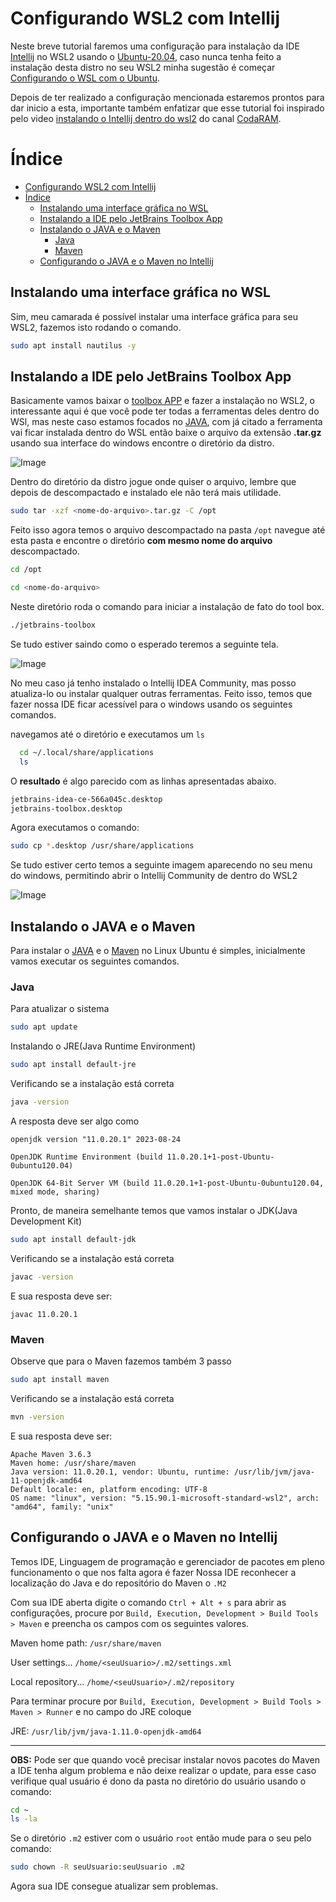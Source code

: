 # Configurando WSL2 com Intellij

Neste breve tutorial faremos uma configuração para instalação da IDE [Intellij](https://www.jetbrains.com) no WSL2 usando o [Ubuntu-20.04](https://ubuntu.com/wsl), caso nunca tenha feito a instalação desta distro no seu WSL2 minha sugestão é começar [Configurando o WSL com o Ubuntu](https://github.com/Wesleyotio/config-wsl-with-ubuntu-zsh).

Depois de ter realizado a configuração mencionada estaremos prontos para dar inicio a esta, importante também enfatizar que esse tutorial foi inspirado pelo video [instalando o Intellij dentro do wsl2](https://www.youtube.com/watch?v=v-e8MRhNkmU) do canal [CodaRAM](https://www.youtube.com/@codaram).

# Índice

- [Configurando WSL2 com Intellij](#configurando-wsl2-com-intellij)
- [Índice](#índice)
  - [Instalando uma interface gráfica no WSL](#instalando-uma-interface-gráfica-no-wsl)
  - [Instalando a IDE pelo JetBrains Toolbox App](#instalando-a-ide-pelo-jetbrains-toolbox-app)
  - [Instalando o JAVA e o Maven](#instalando-o-java-e-o-maven)
    - [Java](#java)
    - [Maven](#maven)
  - [Configurando o JAVA e o Maven no Intellij](#configurando-o-java-e-o-maven-no-intellij)

## Instalando uma interface gráfica no WSL

Sim, meu camarada é possível instalar uma interface gráfica para seu WSL2, fazemos isto rodando o comando.

```sh
sudo apt install nautilus -y
```
## Instalando a IDE pelo JetBrains Toolbox App

Basicamente vamos baixar o [toolbox APP](https://www.jetbrains.com/toolbox-app/) e fazer a instalação no WSL2, o interessante aqui é que você pode ter todas a ferramentas deles dentro do WSl, mas neste caso estamos focados no [JAVA](https://www.java.com), com já citado a ferramenta vai ficar instalada dentro do WSL então baixe o arquivo da extensão **.tar.gz** usando sua interface do windows encontre o diretório da distro.

![Image](tela-diretorio-1.png)  

Dentro do diretório da distro jogue onde quiser o arquivo, lembre que depois de descompactado e instalado ele não terá mais utilidade.

```sh
sudo tar -xzf <nome-do-arquivo>.tar.gz -C /opt
```

Feito isso agora temos o arquivo descompactado na pasta `/opt` navegue até esta pasta e encontre o diretório **com mesmo nome do arquivo** descompactado.

```sh
cd /opt

cd <nome-do-arquivo>
```

Neste diretório roda o comando para iniciar a instalação de fato do tool box.

```sh
./jetbrains-toolbox
```
Se tudo estiver saindo como o esperado teremos a seguinte tela.

![Image](tela-jetbrains-2.png)  

No meu caso já tenho instalado o Intellij IDEA Community, mas posso atualiza-lo ou instalar qualquer outras ferramentas. Feito isso, temos que fazer nossa IDE ficar acessível para o windows usando os seguintes comandos.

navegamos até o diretório e executamos um `ls`
```sh
  cd ~/.local/share/applications
  ls
```
O **resultado** é algo parecido com as linhas apresentadas abaixo.
```sh
jetbrains-idea-ce-566a045c.desktop  
jetbrains-toolbox.desktop  
```
Agora executamos o comando: 
```sh
sudo cp *.desktop /usr/share/applications
```
Se tudo estiver certo temos a seguinte imagem aparecendo no seu menu do windows, permitindo abrir o Intellij Community de dentro do WSL2

![Image](tela-jetbrains-3.png)

## Instalando o JAVA e o Maven

Para instalar o [JAVA](https://www.java.com/) e o [Maven](https://maven.apache.org) no Linux Ubuntu é simples, inicialmente vamos executar os seguintes comandos.
### Java
Para atualizar o sistema
```sh
sudo apt update
```
Instalando o JRE(Java Runtime Environment)
```sh
sudo apt install default-jre
```
Verificando se a instalação está correta

```sh
java -version
```
A resposta deve ser algo como

```
openjdk version "11.0.20.1" 2023-08-24

OpenJDK Runtime Environment (build 11.0.20.1+1-post-Ubuntu-0ubuntu120.04)

OpenJDK 64-Bit Server VM (build 11.0.20.1+1-post-Ubuntu-0ubuntu120.04, mixed mode, sharing)
```
Pronto, de maneira semelhante temos que vamos instalar o JDK(Java Development Kit)

```sh
sudo apt install default-jdk
```
Verificando se a instalação está correta

```sh
javac -version
```
E sua resposta deve ser:
```
javac 11.0.20.1
```
### Maven

Observe que para o Maven fazemos também 3 passo
```sh
sudo apt install maven
```
Verificando se a instalação está correta

```sh
mvn -version
```
E sua resposta deve ser:
```
Apache Maven 3.6.3
Maven home: /usr/share/maven
Java version: 11.0.20.1, vendor: Ubuntu, runtime: /usr/lib/jvm/java-11-openjdk-amd64
Default locale: en, platform encoding: UTF-8
OS name: "linux", version: "5.15.90.1-microsoft-standard-wsl2", arch: "amd64", family: "unix"
```

## Configurando o JAVA e o Maven no Intellij

Temos IDE, Linguagem de programação e gerenciador de pacotes em pleno funcionamento o que nos falta agora é fazer Nossa IDE reconhecer a localização do Java e do repositório do Maven o `.M2`  

Com sua IDE aberta digite o comando `Ctrl + Alt + s` para abrir as configurações, procure por `Build, Execution, Development > Build Tools > Maven` e preencha os campos com os seguintes valores.

Maven home path: `/usr/share/maven`

User settings... `/home/<seuUsuario>/.m2/settings.xml`

Local repository... `/home/<seuUsuario>/.m2/repository`


Para terminar procure por  `Build, Execution, Development > Build Tools > Maven > Runner` e no campo do JRE coloque 

JRE: `/usr/lib/jvm/java-1.11.0-openjdk-amd64`

****

**OBS:** Pode ser que quando você precisar instalar novos pacotes do Maven a IDE tenha algum problema e não deixe realizar o update, para esse caso verifique qual usuário é dono da pasta no diretório do usuário usando o comando:

```sh
cd ~
ls -la
```
Se o diretório `.m2` estiver com o usuário `root` então mude para o seu pelo comando:

```sh
sudo chown -R seuUsuario:seuUsuario .m2  
```
Agora sua IDE consegue atualizar sem problemas. 
